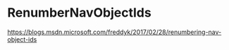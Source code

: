 # RenumberNavObjectIds

https://blogs.msdn.microsoft.com/freddyk/2017/02/28/renumbering-nav-object-ids

